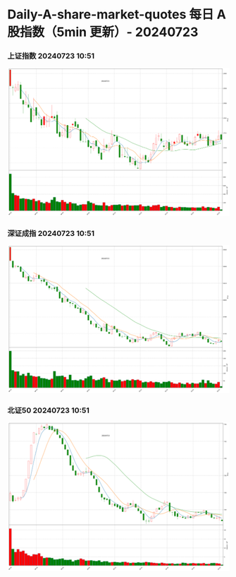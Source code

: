 
# Daily-A-share-market-quotes 每日 A 股指数（5min 更新）- 20240723

### 上证指数 20240723 10:51
![](./fig/2024/7/20240723-sh000001.png)

### 深证成指 20240723 10:51
![](./fig/2024/7/20240723-sz399001.png)

### 北证50 20240723 10:51
![](./fig/2024/7/20240723-bj899050.png)
